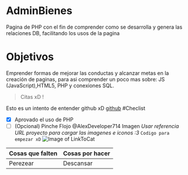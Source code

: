 # AdminBienes
Pagina de PHP con el fin de comprender como se desarrolla
y genera las relaciones DB, facilitando los usos de la pagina
# Objetivos
Emprender formas de mejorar las conductas y alcanzar metas
en la creación de paginas, para asi comprender un poco mas 
sobre: JS (JavaScript),HTML5, PHP y conexiones SQL.
> Citas xD !

Esto es un intento de entender github xD
[github](www.github.com)
#Checlist
- [x] Aprovado el uso de PHP
- [ ] \(Opcional) Pinche Flojo
@AlexDeveloper714
Imagen
*Usar referencia URL proyecto para cargar las imagenes e iconos :3*
`Codigo para empezar xD`
![Image of LinkToCat](https://octodex.github.com/images/linktocat.jpg)

Cosas que falten | Cosas por hacer
------------ | -------------
Perezear | Descansar
